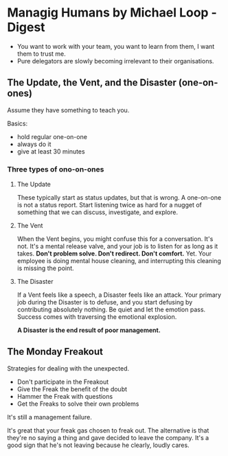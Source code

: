 # Managig Humans by Michael Loop - Digest


- You want to work with your team, you want to learn from them, I want them to trust me.
- Pure delegators are slowly becoming irrelevant to their organisations.

## The Update, the Vent, and the Disaster (one-on-ones)

Assume they have something to teach you.

Basics:

- hold regular one-on-one
- always do it
- give at least 30 minutes

### Three types of ono-on-ones

1. The Update

    These typically start as status updates, but that is wrong. A one-on-one is not a status report. Start listening twice as hard for a nugget of something that we can discuss, investigate, and explore.

2. The Vent

    When the Vent begins, you might confuse this for a conversation. It's not. It's a mental release valve, and your job is to listen for as long as it takes. **Don't problem solve. Don't redirect. Don't comfort.** Yet. Your employee is doing mental house cleaning, and interrupting this cleaning is missing the point.

3. The Disaster

    If a Vent feels like a speech, a Disaster feels like an attack. Your primary job during the Disaster is to defuse, and you start defusing by contributing absolutely nothing. Be quiet and let the emotion pass. Success comes with traversing the emotional explosion. 

    **A Disaster is the end result of poor management.**

## The Monday Freakout

Strategies for dealing with the unexpected.

- Don't participate in the Freakout
- Give the Freak the benefit of the doubt
- Hammer the Freak with questions
- Get the Freaks to solve their own problems

It's still a management failure.

It's great that your freak gas chosen to freak out. The alternative is that they're no saying a thing and gave decided to leave the company. It's a good sign that he's not leaving because he clearly, loudly cares.
